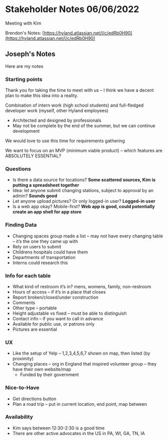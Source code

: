 # Stakeholder Notes 06/06/2022
Meeting with Kim

Brendon's Notes: [https://hyland.atlassian.net/l/c/edRb0H90](https://hyland.atlassian.net/l/c/edRb0H90)

## Joseph's Notes
Here are my notes

### Starting points
Thank you for taking the time to meet with us – I think we have a decent plan to make this idea into a reality.

Combination of intern work (high school students) and full-fledged developer work (myself, other Hyland employees)
-	Architected and designed by professionals
-	May not be complete by the end of the summer, but we can continue development

We would love to use this time for requirements gathering 

We want to focus on an MVP (minimum viable product) – which features are ABSOLUTELY ESSENTIAL?

### Questions
-	Is there a data source for locations? **Some scattered sources, Kim is putting a spreadsheet together**
-	Idea: let anyone submit changing stations, subject to approval by an admin? **Sounds good**
-	Let anyone upload pictures? Or only logged-in user? **Logged-in user**
-	Is a web app okay? Mobile-first? **Web app is good, could potentially create an app shell for app store**

### Finding Data
- Changing spaces group made a list – may not have every changing table – it’s the one they came up with
- Rely on users to submit
-	Childrens hospitals could have them
-	Departments of transportation
- Interns could research this

### Info for each table
- What kind of restroom it’s in? mens, womens, family, non-restroom
- Hours of access – if it’s in a place that closes
- Report broken/closed/under construction
- Comments
- Other type – portable
- Height adjustable vs fixed – must be able to distinguish
- Contact info – if you want to call in advance
- Available for public use, or patrons only
- Pictures are essential

### UX
- Like the setup of Yelp – 1,2,3,4,5,6,7 shown on map, then listed (by proximity)
- Changing places – org in England that inspired volunteer group – they have their own website/map
  -	Funded by their government

### Nice-to-Have
- Get directions button
- Plan a road trip – put in current location, end point, map between

### Availability
- Kim says between 12:30-2:30 is a good time
- There are other active advocates in the US in PA, WI, GA, TN, IA
